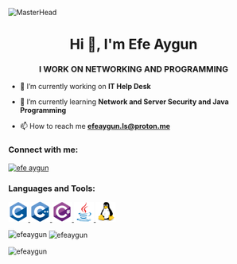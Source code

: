 ![MasterHead](https://www.thesslstore.com/blog/wp-content/uploads/2018/12/bigstock-Network-server-room-with-serve-231811369.jpg)

<h1 align="center">Hi 👋, I'm Efe Aygun</h1>
<h3 align="center">I WORK ON NETWORKING AND PROGRAMMING</h3>

- 🔭 I’m currently working on **IT Help Desk**

- 🌱 I’m currently learning **Network and Server Security and Java Programming**

- 📫 How to reach me **efeaygun.Is@proton.me**

<h3 align="left">Connect with me:</h3>
<p align="left">
<a href="https://linkedin.com/in/efe aygun" target="blank"><img align="center" src="https://raw.githubusercontent.com/rahuldkjain/github-profile-readme-generator/master/src/images/icons/Social/linked-in-alt.svg" alt="efe aygun" height="30" width="40" /></a>
</p>

<h3 align="left">Languages and Tools:</h3>
<p align="left"> <a href="https://www.cprogramming.com/" target="_blank" rel="noreferrer"> <img src="https://raw.githubusercontent.com/devicons/devicon/master/icons/c/c-original.svg" alt="c" width="40" height="40"/> </a> <a href="https://www.w3schools.com/cpp/" target="_blank" rel="noreferrer"> <img src="https://raw.githubusercontent.com/devicons/devicon/master/icons/cplusplus/cplusplus-original.svg" alt="cplusplus" width="40" height="40"/> </a> <a href="https://www.w3schools.com/cs/" target="_blank" rel="noreferrer"> <img src="https://raw.githubusercontent.com/devicons/devicon/master/icons/csharp/csharp-original.svg" alt="csharp" width="40" height="40"/> </a> <a href="https://www.java.com" target="_blank" rel="noreferrer"> <img src="https://raw.githubusercontent.com/devicons/devicon/master/icons/java/java-original.svg" alt="java" width="40" height="40"/> </a> <a href="https://www.linux.org/" target="_blank" rel="noreferrer"> <img src="https://raw.githubusercontent.com/devicons/devicon/master/icons/linux/linux-original.svg" alt="linux" width="40" height="40"/> </a> </p>

<p><img align="left" src="https://github-readme-stats.vercel.app/api/top-langs?username=efeaygun&show_icons=true&locale=en&layout=compact" alt="efeaygun" /></p>

<p>&nbsp;<img align="center" src="https://github-readme-stats.vercel.app/api?username=efeaygun&show_icons=true&locale=en" alt="efeaygun" /></p>

<p><img align="center" src="https://github-readme-streak-stats.herokuapp.com/?user=efeaygun&" alt="efeaygun" /></p>
